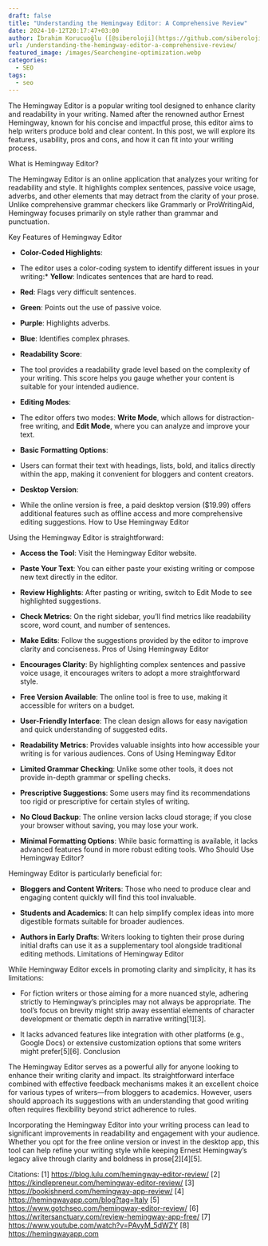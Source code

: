 ```yaml
---
draft: false
title: "Understanding the Hemingway Editor: A Comprehensive Review"
date: 2024-10-12T20:17:47+03:00
author: İbrahim Korucuoğlu ([@siberoloji](https://github.com/siberoloji))
url: /understanding-the-hemingway-editor-a-comprehensive-review/
featured_image: /images/Searchengine-optimization.webp
categories:
  - SEO
tags:
  - seo
---
```

The Hemingway Editor is a popular writing tool designed to enhance clarity and readability in your writing. Named after the renowned author Ernest Hemingway, known for his concise and impactful prose, this editor aims to help writers produce bold and clear content. In this post, we will explore its features, usability, pros and cons, and how it can fit into your writing process.

What is Hemingway Editor?

The Hemingway Editor is an online application that analyzes your writing for readability and style. It highlights complex sentences, passive voice usage, adverbs, and other elements that may detract from the clarity of your prose. Unlike comprehensive grammar checkers like Grammarly or ProWritingAid, Hemingway focuses primarily on style rather than grammar and punctuation.

Key Features of Hemingway Editor
* **Color-Coded Highlights**:

* The editor uses a color-coding system to identify different issues in your writing:* **Yellow**: Indicates sentences that are hard to read.

* **Red**: Flags very difficult sentences.

* **Green**: Points out the use of passive voice.

* **Purple**: Highlights adverbs.

* **Blue**: Identifies complex phrases.
* **Readability Score**:

* The tool provides a readability grade level based on the complexity of your writing. This score helps you gauge whether your content is suitable for your intended audience.

* **Editing Modes**:

* The editor offers two modes: **Write Mode**, which allows for distraction-free writing, and **Edit Mode**, where you can analyze and improve your text.

* **Basic Formatting Options**:

* Users can format their text with headings, lists, bold, and italics directly within the app, making it convenient for bloggers and content creators.

* **Desktop Version**:

* While the online version is free, a paid desktop version ($19.99) offers additional features such as offline access and more comprehensive editing suggestions.
How to Use Hemingway Editor

Using the Hemingway Editor is straightforward:
* **Access the Tool**: Visit the Hemingway Editor website.

* **Paste Your Text**: You can either paste your existing writing or compose new text directly in the editor.

* **Review Highlights**: After pasting or writing, switch to Edit Mode to see highlighted suggestions.

* **Check Metrics**: On the right sidebar, you’ll find metrics like readability score, word count, and number of sentences.

* **Make Edits**: Follow the suggestions provided by the editor to improve clarity and conciseness.
Pros of Using Hemingway Editor
* **Encourages Clarity**: By highlighting complex sentences and passive voice usage, it encourages writers to adopt a more straightforward style.

* **Free Version Available**: The online tool is free to use, making it accessible for writers on a budget.

* **User-Friendly Interface**: The clean design allows for easy navigation and quick understanding of suggested edits.

* **Readability Metrics**: Provides valuable insights into how accessible your writing is for various audiences.
Cons of Using Hemingway Editor
* **Limited Grammar Checking**: Unlike some other tools, it does not provide in-depth grammar or spelling checks.

* **Prescriptive Suggestions**: Some users may find its recommendations too rigid or prescriptive for certain styles of writing.

* **No Cloud Backup**: The online version lacks cloud storage; if you close your browser without saving, you may lose your work.

* **Minimal Formatting Options**: While basic formatting is available, it lacks advanced features found in more robust editing tools.
Who Should Use Hemingway Editor?

Hemingway Editor is particularly beneficial for:
* **Bloggers and Content Writers**: Those who need to produce clear and engaging content quickly will find this tool invaluable.

* **Students and Academics**: It can help simplify complex ideas into more digestible formats suitable for broader audiences.

* **Authors in Early Drafts**: Writers looking to tighten their prose during initial drafts can use it as a supplementary tool alongside traditional editing methods.
Limitations of Hemingway Editor

While Hemingway Editor excels in promoting clarity and simplicity, it has its limitations:
* For fiction writers or those aiming for a more nuanced style, adhering strictly to Hemingway’s principles may not always be appropriate. The tool’s focus on brevity might strip away essential elements of character development or thematic depth in narrative writing[1][3].

* It lacks advanced features like integration with other platforms (e.g., Google Docs) or extensive customization options that some writers might prefer[5][6].
Conclusion

The Hemingway Editor serves as a powerful ally for anyone looking to enhance their writing clarity and impact. Its straightforward interface combined with effective feedback mechanisms makes it an excellent choice for various types of writers—from bloggers to academics. However, users should approach its suggestions with an understanding that good writing often requires flexibility beyond strict adherence to rules.

Incorporating the Hemingway Editor into your writing process can lead to significant improvements in readability and engagement with your audience. Whether you opt for the free online version or invest in the desktop app, this tool can help refine your writing style while keeping Ernest Hemingway’s legacy alive through clarity and boldness in prose[2][4][5].

Citations: [1] https://blog.lulu.com/hemingway-editor-review/ [2] https://kindlepreneur.com/hemingway-editor-review/ [3] https://bookishnerd.com/hemingway-app-review/ [4] https://hemingwayapp.com/blog?tag=Italy [5] https://www.gotchseo.com/hemingway-editor-review/ [6] https://writersanctuary.com/review-hemingway-app-free/ [7] https://www.youtube.com/watch?v=PAvyM_5dWZY [8] https://hemingwayapp.com
